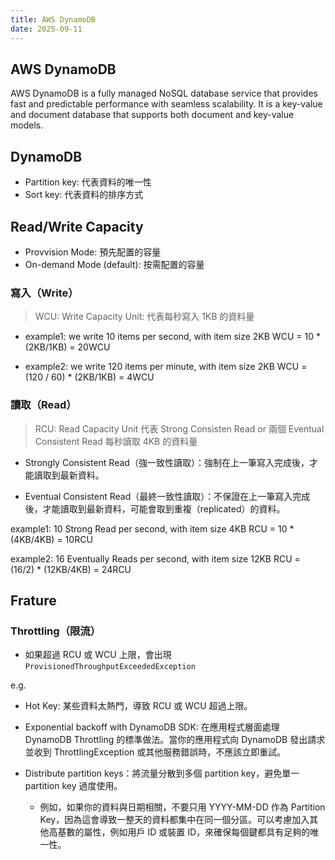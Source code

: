 ```yaml
---
title: AWS DynamoDB
date: 2025-09-11
---
```


## AWS DynamoDB

AWS DynamoDB is a fully managed NoSQL database service that provides fast and predictable performance with seamless scalability. It is a key-value and document database that supports both document and key-value models.

## DynamoDB

- Partition key: 代表資料的唯一性
- Sort key: 代表資料的排序方式

## Read/Write Capacity

- Provvision Mode: 預先配置的容量
- On-demand Mode (default): 按需配置的容量

### 寫入（Write）

> WCU: Write Capacity Unit: 代表每秒寫入 1KB 的資料量

- example1: we write 10 items per second, with item size 2KB
  WCU = 10 \* (2KB/1KB) = 20WCU

- example2: we write 120 items per minute, with item size 2KB
  WCU = (120 / 60) \* (2KB/1KB) = 4WCU

### 讀取（Read）

> RCU: Read Capacity Unit 代表 Strong Consisten Read or 兩個 Eventual Consistent Read 每秒讀取 4KB 的資料量

- Strongly Consistent Read（強一致性讀取）：強制在上一筆寫入完成後，才能讀取到最新資料。

- Eventual Consistent Read（最終一致性讀取）：不保證在上一筆寫入完成後，才能讀取到最新資料，可能會取到重複（replicated）的資料。

example1: 10 Strong Read per second, with item size 4KB
RCU = 10 \* (4KB/4KB) = 10RCU

example2: 16 Eventually Reads per second, with item size 12KB
RCU = (16/2) \* (12KB/4KB) = 24RCU

## Frature

### Throttling（限流）

- 如果超過 RCU 或 WCU 上限，會出現 `ProvisionedThroughputExceededException`

e.g.

- Hot Key: 某些資料太熱門，導致 RCU 或 WCU 超過上限。

- Exponential backoff with DynamoDB SDK: 在應用程式層面處理 DynamoDB Throttling 的標準做法。當你的應用程式向 DynamoDB 發出請求並收到 ThrottlingException 或其他服務錯誤時，不應該立即重試。

- Distribute partition keys：將流量分散到多個 partition key，避免單一 partition key 過度使用。
  - 例如，如果你的資料與日期相關，不要只用 YYYY-MM-DD 作為 Partition Key，因為這會導致一整天的資料都集中在同一個分區。可以考慮加入其他高基數的屬性，例如用戶 ID 或裝置 ID，來確保每個鍵都具有足夠的唯一性。

